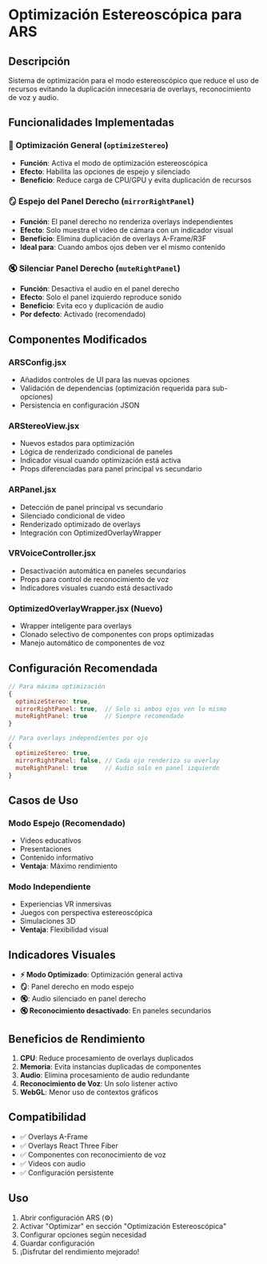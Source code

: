 # Optimización Estereoscópica para ARS

## Descripción
Sistema de optimización para el modo estereoscópico que reduce el uso de recursos evitando la duplicación innecesaria de overlays, reconocimiento de voz y audio.

## Funcionalidades Implementadas

### 🔧 Optimización General (`optimizeStereo`)
- **Función**: Activa el modo de optimización estereoscópica
- **Efecto**: Habilita las opciones de espejo y silenciado
- **Beneficio**: Reduce carga de CPU/GPU y evita duplicación de recursos

### 🪞 Espejo del Panel Derecho (`mirrorRightPanel`)
- **Función**: El panel derecho no renderiza overlays independientes
- **Efecto**: Solo muestra el video de cámara con un indicador visual
- **Beneficio**: Elimina duplicación de overlays A-Frame/R3F
- **Ideal para**: Cuando ambos ojos deben ver el mismo contenido

### 🔇 Silenciar Panel Derecho (`muteRightPanel`)
- **Función**: Desactiva el audio en el panel derecho
- **Efecto**: Solo el panel izquierdo reproduce sonido
- **Beneficio**: Evita eco y duplicación de audio
- **Por defecto**: Activado (recomendado)

## Componentes Modificados

### ARSConfig.jsx
- Añadidos controles de UI para las nuevas opciones
- Validación de dependencias (optimización requerida para sub-opciones)
- Persistencia en configuración JSON

### ARStereoView.jsx
- Nuevos estados para optimización
- Lógica de renderizado condicional de paneles
- Indicador visual cuando optimización está activa
- Props diferenciadas para panel principal vs secundario

### ARPanel.jsx
- Detección de panel principal vs secundario
- Silenciado condicional de video
- Renderizado optimizado de overlays
- Integración con OptimizedOverlayWrapper

### VRVoiceController.jsx
- Desactivación automática en paneles secundarios
- Props para control de reconocimiento de voz
- Indicadores visuales cuando está desactivado

### OptimizedOverlayWrapper.jsx (Nuevo)
- Wrapper inteligente para overlays
- Clonado selectivo de componentes con props optimizadas
- Manejo automático de componentes de voz

## Configuración Recomendada

```javascript
// Para máxima optimización
{
  optimizeStereo: true,
  mirrorRightPanel: true,  // Solo si ambos ojos ven lo mismo
  muteRightPanel: true     // Siempre recomendado
}

// Para overlays independientes por ojo
{
  optimizeStereo: true,
  mirrorRightPanel: false, // Cada ojo renderiza su overlay
  muteRightPanel: true     // Audio solo en panel izquierdo
}
```

## Casos de Uso

### Modo Espejo (Recomendado)
- Videos educativos
- Presentaciones
- Contenido informativo
- **Ventaja**: Máximo rendimiento

### Modo Independiente
- Experiencias VR inmersivas
- Juegos con perspectiva estereoscópica
- Simulaciones 3D
- **Ventaja**: Flexibilidad visual

## Indicadores Visuales

- **⚡ Modo Optimizado**: Optimización general activa
- **🪞**: Panel derecho en modo espejo
- **🔇**: Audio silenciado en panel derecho
- **🔇 Reconocimiento desactivado**: En paneles secundarios

## Beneficios de Rendimiento

1. **CPU**: Reduce procesamiento de overlays duplicados
2. **Memoria**: Evita instancias duplicadas de componentes
3. **Audio**: Elimina procesamiento de audio redundante
4. **Reconocimiento de Voz**: Un solo listener activo
5. **WebGL**: Menor uso de contextos gráficos

## Compatibilidad

- ✅ Overlays A-Frame
- ✅ Overlays React Three Fiber
- ✅ Componentes con reconocimiento de voz
- ✅ Videos con audio
- ✅ Configuración persistente

## Uso

1. Abrir configuración ARS (⚙️)
2. Activar "Optimizar" en sección "Optimización Estereoscópica"  
3. Configurar opciones según necesidad
4. Guardar configuración
5. ¡Disfrutar del rendimiento mejorado!
